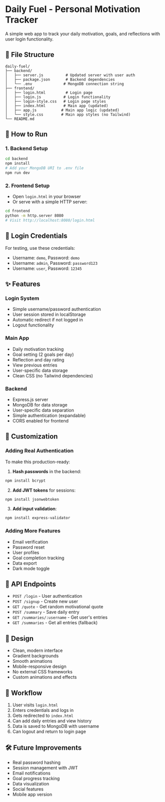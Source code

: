 # Daily Fuel - Personal Motivation Tracker

A simple web app to track your daily motivation, goals, and reflections with user login functionality.

## 📁 File Structure

```
daily-fuel/
├── backend/
│   ├── server.js          # Updated server with user auth
│   ├── package.json       # Backend dependencies
│   └── .env              # MongoDB connection string
├── frontend/
│   ├── login.html         # Login page
│   ├── login.js          # Login functionality
│   ├── login-style.css   # Login page styles
│   ├── index.html        # Main app (updated)
│   ├── app.js           # Main app logic (updated)
│   └── style.css        # Main app styles (no Tailwind)
└── README.md
```

## 🚀 How to Run

### 1. Backend Setup
```bash
cd backend
npm install
# Add your MongoDB URI to .env file
npm run dev
```

### 2. Frontend Setup
- Open `login.html` in your browser
- Or serve with a simple HTTP server:
```bash
cd frontend
python -m http.server 8080
# Visit http://localhost:8080/login.html
```

## 🔐 Login Credentials

For testing, use these credentials:
- Username: `demo`, Password: `demo`
- Username: `admin`, Password: `password123`
- Username: `user`, Password: `12345`

## ✨ Features

### Login System
- Simple username/password authentication
- User session stored in localStorage
- Automatic redirect if not logged in
- Logout functionality

### Main App
- Daily motivation tracking
- Goal setting (2 goals per day)
- Reflection and day rating
- View previous entries
- User-specific data storage
- Clean CSS (no Tailwind dependencies)

### Backend
- Express.js server
- MongoDB for data storage
- User-specific data separation
- Simple authentication (expandable)
- CORS enabled for frontend

## 🔧 Customization

### Adding Real Authentication
To make this production-ready:

1. **Hash passwords** in the backend:
```bash
npm install bcrypt
```

2. **Add JWT tokens** for sessions:
```bash
npm install jsonwebtoken
```

3. **Add input validation**:
```bash
npm install express-validator
```

### Adding More Features
- Email verification
- Password reset
- User profiles
- Goal completion tracking
- Data export
- Dark mode toggle

## 📝 API Endpoints

- `POST /login` - User authentication
- `POST /signup` - Create new user
- `GET /quote` - Get random motivational quote
- `POST /summary` - Save daily entry
- `GET /summaries/:username` - Get user's entries
- `GET /summaries` - Get all entries (fallback)

## 🎨 Design

- Clean, modern interface
- Gradient backgrounds
- Smooth animations
- Mobile-responsive design
- No external CSS frameworks
- Custom animations and effects

## 🔄 Workflow

1. User visits `login.html`
2. Enters credentials and logs in
3. Gets redirected to `index.html`
4. Can add daily entries and view history
5. Data is saved to MongoDB with username
6. Can logout and return to login page

## 🛠 Future Improvements

- Real password hashing
- Session management with JWT
- Email notifications
- Goal progress tracking
- Data visualization
- Social features
- Mobile app version